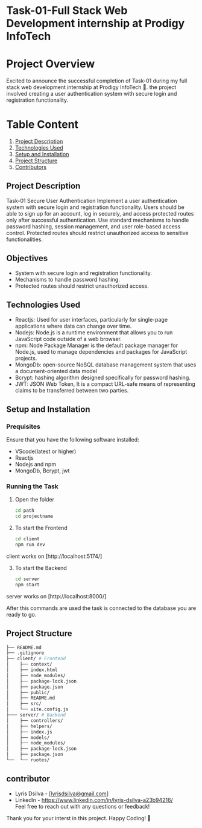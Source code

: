 # Task-01-Full Stack Web Development internship at Prodigy InfoTech 

# Project Overview
Excited to announce the successful completion of Task-01 during my full stack web development internship at Prodigy InfoTech 🚀. the project involved creating a user authentication
system with secure login and registration functionality. 

# Table Content
1. [Project Description](#project-description)
2. [Technologies Used](#technologies-used)
3. [Setup and Installation](#setup-and-installation)
4. [Project Structure](#project-structure)
5. [Contributors](#contributors)

## Project Description
Task-01 Secure User Authentication
Implement a user authentication system with secure login and registration functionality. Users should be able to sign up for an account, log in securely, and access protected routes only after successful authentication. Use standard mechanisms to handle password hashing, session management, and user role-based access control. Protected routes should restrict unauthorized access to sensitive functionalities.

## Objectives
* System with secure login and registration functionality.
* Mechanisms to handle password hashing.
* Protected routes should restrict unauthorized access.

## Technologies Used
* Reactjs: Used for user interfaces, particularly for single-page applications where data can change over time.
* Nodejs: Node.js is a runtime environment that allows you to run JavaScript code outside of a web browser.
* npm: Node Package Manager is the default package manager for Node.js, used to manage dependencies and packages for JavaScript projects.
* MongoDb: open-source NoSQL database management system that uses a document-oriented data model
* Bcrypt: hashing algorithm designed specifically for password hashing.
* JWT: JSON Web Token, It is a compact URL-safe means of representing claims to be transferred between two parties.

## Setup and Installation
### Prequisites
Ensure that you have the following software installed:
* VScode(latest or higher)
* Reactjs
* Nodejs and npm
* MongoDb, Bcrypt, jwt
### Running the Task
1. Open the folder
   ```bash
   cd path
   cd projectname
   ```
2. To start the Frontend
   ```bash
   cd client
   npm run dev
   ```
  client works on [http://localhost:5174/] 
  
3. To start the Backend
   ```bash
   cd server
   npm start
   ```
server works on [http://localhost:8000/] 

After this commands are used the task is connected to the database you are ready to go.

## Project Structure
```bash
├── README.md 
├── .gitignore
├── client/ # Frontend 
│    ├── context/
│    ├── index.html
│    ├── node_modules/
│    ├── package-lock.json
│    ├── package.json
│    ├── public/
│    ├── README.md
│    ├── src/
│    └── vite.config.js
├─── server/ # Backend
│    ├── controllers/
│    ├── helpers/
│    ├── index.js
│    ├── models/
│    ├── node_modules/
│    ├── package-lock.json
│    ├── package.json
└──  └── ruotes/
```

## contributor
* Lyris Dsilva - [lyrisdsilva@gmail.com]
* Linkedln - https://www.linkedin.com/in/lyris-dsilva-a23b94216/  
Feel free to reach out with any questions or feedback!


Thank you for your interst in this project.
Happy Coding! 🥳
